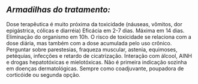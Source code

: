 ## ***Armadilhas do tratamento:***


Dose terapêutica é muito próxima da toxicidade (náuseas, vômitos, dor epigástrica, cólicas e diarréia) Eficácia em 2-7 dias. Máxima em 14 dias. Eliminação do organismo em 10h. O risco de toxicidade se relaciona com a dose diária, mas também com a dose acumulada pelo uso crônico. Perguntar sobre parestesias, fraqueza muscular, astenia, equimoses, petéquias, infecções e retardo de cicatrização. Interação com álcool, AINH e drogas hepatotóxicas e mielotóxicas. Não é primeira indicação sozinha em doenças dermatológicas. Sempre como coadjuvante, poupadora de corticóide ou segunda opção. 

